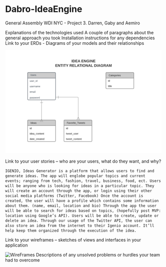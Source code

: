 # Dabro-IdeaEngine
General Assembly WDI NYC - Project 3. Darren, Gaby and Aemiro


Explanations of the technologies used
A couple of paragraphs about the general approach you took
Installation instructions for any dependencies
Link to your ERDs - Diagrams of your models and their relationships

![ERD](Idea-Engine-ERD.png)

Link to your user stories – who are your users, what do they want, and why?
```
IGENIO, Ideas Generator is a platform that allows users to find and generate ideas. The app will englobe popular topics and current events; ranging from tech, fashion, travel, business, food, ect. Users will be anyone who is looking for ideas in a particular topic. They will create an account through the app, or login using their other social media platforms (Twitter, Facebook) Once the account is created, the user will have a profile which contains some information about them. (name, email, location and bio) Through the app the user will be able to search for ideas based on topics, (hopefully post MVP: location using Google’s API). Users will be able to create, update or delete an idea. Through our usage of the Twitter API, the user can also store an idea from the internet to their Igenio account. It’ll help keep them organized through the execution of the idea.

```
Link to your wireframes – sketches of views and interfaces in your application

![WireFrames](igenioWireFrames.jpg)
Descriptions of any unsolved problems or hurdles your team had to overcome
